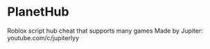 # PlanetHub
Roblox script hub cheat that supports many games
Made by Jupiter: youtube.com/c/jupiterlyy
